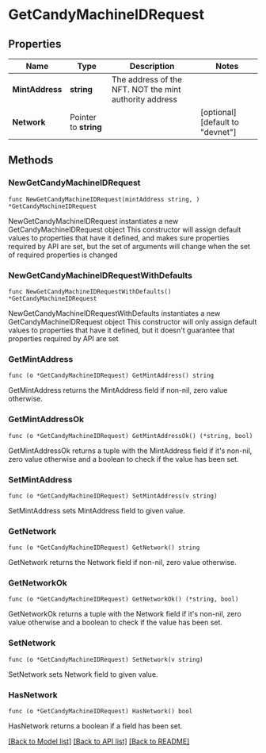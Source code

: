 # GetCandyMachineIDRequest

## Properties

Name | Type | Description | Notes
------------ | ------------- | ------------- | -------------
**MintAddress** | **string** | The address of the NFT. NOT the mint authority address | 
**Network** | Pointer to **string** |  | [optional] [default to "devnet"]

## Methods

### NewGetCandyMachineIDRequest

`func NewGetCandyMachineIDRequest(mintAddress string, ) *GetCandyMachineIDRequest`

NewGetCandyMachineIDRequest instantiates a new GetCandyMachineIDRequest object
This constructor will assign default values to properties that have it defined,
and makes sure properties required by API are set, but the set of arguments
will change when the set of required properties is changed

### NewGetCandyMachineIDRequestWithDefaults

`func NewGetCandyMachineIDRequestWithDefaults() *GetCandyMachineIDRequest`

NewGetCandyMachineIDRequestWithDefaults instantiates a new GetCandyMachineIDRequest object
This constructor will only assign default values to properties that have it defined,
but it doesn't guarantee that properties required by API are set

### GetMintAddress

`func (o *GetCandyMachineIDRequest) GetMintAddress() string`

GetMintAddress returns the MintAddress field if non-nil, zero value otherwise.

### GetMintAddressOk

`func (o *GetCandyMachineIDRequest) GetMintAddressOk() (*string, bool)`

GetMintAddressOk returns a tuple with the MintAddress field if it's non-nil, zero value otherwise
and a boolean to check if the value has been set.

### SetMintAddress

`func (o *GetCandyMachineIDRequest) SetMintAddress(v string)`

SetMintAddress sets MintAddress field to given value.


### GetNetwork

`func (o *GetCandyMachineIDRequest) GetNetwork() string`

GetNetwork returns the Network field if non-nil, zero value otherwise.

### GetNetworkOk

`func (o *GetCandyMachineIDRequest) GetNetworkOk() (*string, bool)`

GetNetworkOk returns a tuple with the Network field if it's non-nil, zero value otherwise
and a boolean to check if the value has been set.

### SetNetwork

`func (o *GetCandyMachineIDRequest) SetNetwork(v string)`

SetNetwork sets Network field to given value.

### HasNetwork

`func (o *GetCandyMachineIDRequest) HasNetwork() bool`

HasNetwork returns a boolean if a field has been set.


[[Back to Model list]](../README.md#documentation-for-models) [[Back to API list]](../README.md#documentation-for-api-endpoints) [[Back to README]](../README.md)



